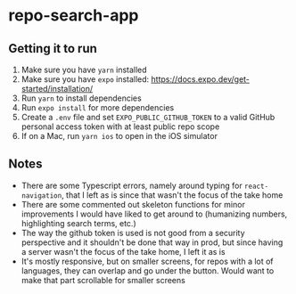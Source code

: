 # repo-search-app

## Getting it to run

1. Make sure you have `yarn` installed
2. Make sure you have `expo` installed: https://docs.expo.dev/get-started/installation/
3. Run `yarn` to install dependencies
4. Run `expo install` for more dependencies
5. Create a `.env` file and set `EXPO_PUBLIC_GITHUB_TOKEN` to a valid GitHub personal access token with at least public repo scope
6. If on a Mac, run `yarn ios` to open in the iOS simulator

## Notes

- There are some Typescript errors, namely around typing for `react-navigation`, that I left as is since that wasn't the focus of the take home
- There are some commented out skeleton functions for minor improvements I would have liked to get around to (humanizing numbers, highlighting search terms, etc.)
- The way the github token is used is not good from a security perspective and it shouldn't be done that way in prod, but since having a server wasn't the focus of the take home, I left it as is
- It's mostly responsive, but on smaller screens, for repos with a lot of languages, they can overlap and go under the button. Would want to make that part scrollable for smaller screens
